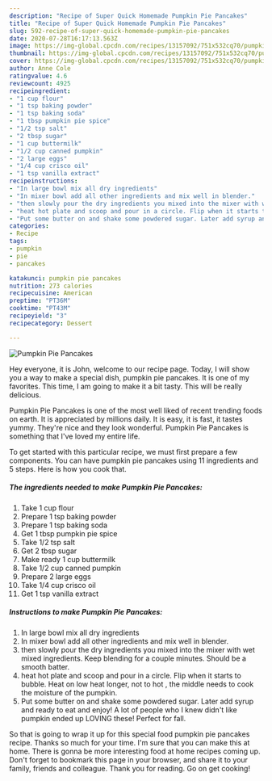 ```yaml
---
description: "Recipe of Super Quick Homemade Pumpkin Pie Pancakes"
title: "Recipe of Super Quick Homemade Pumpkin Pie Pancakes"
slug: 592-recipe-of-super-quick-homemade-pumpkin-pie-pancakes
date: 2020-07-28T16:17:13.563Z
image: https://img-global.cpcdn.com/recipes/13157092/751x532cq70/pumpkin-pie-pancakes-recipe-main-photo.jpg
thumbnail: https://img-global.cpcdn.com/recipes/13157092/751x532cq70/pumpkin-pie-pancakes-recipe-main-photo.jpg
cover: https://img-global.cpcdn.com/recipes/13157092/751x532cq70/pumpkin-pie-pancakes-recipe-main-photo.jpg
author: Anne Cole
ratingvalue: 4.6
reviewcount: 4925
recipeingredient:
- "1 cup flour"
- "1 tsp baking powder"
- "1 tsp baking soda"
- "1 tbsp pumpkin pie spice"
- "1/2 tsp salt"
- "2 tbsp sugar"
- "1 cup buttermilk"
- "1/2 cup canned pumpkin"
- "2 large eggs"
- "1/4 cup crisco oil"
- "1 tsp vanilla extract"
recipeinstructions:
- "In large bowl mix all dry ingredients"
- "In mixer bowl add all other ingredients and mix well in blender."
- "then slowly pour the dry ingredients you mixed into the mixer with wet mixed ingredients. Keep blending for a couple minutes. Should be a smooth batter."
- "heat hot plate and scoop and pour in a circle. Flip when it starts to bubble. Heat on low heat longer, not to hot , the middle needs to cook the moisture of the pumpkin."
- "Put some butter on and shake some powdered sugar. Later add syrup and ready to eat and enjoy! A lot of people who I knew didn&#39;t like pumpkin ended up LOVING these! Perfect for fall."
categories:
- Recipe
tags:
- pumpkin
- pie
- pancakes

katakunci: pumpkin pie pancakes 
nutrition: 273 calories
recipecuisine: American
preptime: "PT36M"
cooktime: "PT43M"
recipeyield: "3"
recipecategory: Dessert

---
```



![Pumpkin Pie Pancakes](https://img-global.cpcdn.com/recipes/13157092/751x532cq70/pumpkin-pie-pancakes-recipe-main-photo.jpg)

Hey everyone, it is John, welcome to our recipe page. Today, I will show you a way to make a special dish, pumpkin pie pancakes. It is one of my favorites. This time, I am going to make it a bit tasty. This will be really delicious.

Pumpkin Pie Pancakes is one of the most well liked of recent trending foods on earth. It is appreciated by millions daily. It is easy, it is fast, it tastes yummy. They're nice and they look wonderful. Pumpkin Pie Pancakes is something that I've loved my entire life.




To get started with this particular recipe, we must first prepare a few components. You can have pumpkin pie pancakes using 11 ingredients and 5 steps. Here is how you cook that.

<!--inarticleads1-->

##### The ingredients needed to make Pumpkin Pie Pancakes:

1. Take 1 cup flour
1. Prepare 1 tsp baking powder
1. Prepare 1 tsp baking soda
1. Get 1 tbsp pumpkin pie spice
1. Take 1/2 tsp salt
1. Get 2 tbsp sugar
1. Make ready 1 cup buttermilk
1. Take 1/2 cup canned pumpkin
1. Prepare 2 large eggs
1. Take 1/4 cup crisco oil
1. Get 1 tsp vanilla extract




<!--inarticleads2-->

##### Instructions to make Pumpkin Pie Pancakes:

1. In large bowl mix all dry ingredients
1. In mixer bowl add all other ingredients and mix well in blender.
1. then slowly pour the dry ingredients you mixed into the mixer with wet mixed ingredients. Keep blending for a couple minutes. Should be a smooth batter.
1. heat hot plate and scoop and pour in a circle. Flip when it starts to bubble. Heat on low heat longer, not to hot , the middle needs to cook the moisture of the pumpkin.
1. Put some butter on and shake some powdered sugar. Later add syrup and ready to eat and enjoy! A lot of people who I knew didn&#39;t like pumpkin ended up LOVING these! Perfect for fall.




So that is going to wrap it up for this special food pumpkin pie pancakes recipe. Thanks so much for your time. I'm sure that you can make this at home. There is gonna be more interesting food at home recipes coming up. Don't forget to bookmark this page in your browser, and share it to your family, friends and colleague. Thank you for reading. Go on get cooking!
